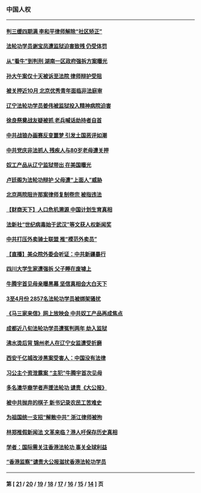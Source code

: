 ### 中国人权
---
#### [判三缓四期满 李和平律师解除“社区矫正”](../../pages/ncid278/n12933164.md) 
#### [法轮功学员谢宝凤遭监狱迫害致残 仍受体罚](../../pages/ncid278/n12931361.md) 
#### [从“看牛”到判刑 湖南一区政府强拆方案曝光](../../pages/ncid278/n12932317.md) 
#### [孙大午案仅十天被诉至法院 律师辩护受阻](../../pages/ncid278/n12932224.md) 
#### [被关押近10月 北京优秀青年面临非法庭审](../../pages/ncid278/n12930842.md) 
#### [辽宁法轮功学员姜伟被监狱投入精神病院迫害](../../pages/ncid278/n12930669.md) 
#### [徐良祭奠战友疑被抓 老兵喊话劫持者自首](../../pages/ncid278/n12929236.md) 
#### [中共战狼办画赛反变噩梦 引发土国恶评如潮](../../pages/ncid278/n12931335.md) 
#### [中共党庆非法抓人 残疾人与80岁老母遭关押](../../pages/ncid278/n12928957.md) 
#### [奴工产品从辽宁监狱带出 在美国曝光](../../pages/ncid278/n12929527.md) 
#### [卢廷阁为法轮功辩护 父母遭“上面人”威胁](../../pages/ncid278/n12930584.md) 
#### [北京两院阻许那案律师复制卷宗 被指违法](../../pages/ncid278/n12927727.md) 
#### [【财商天下】人口危机溯源 中国计划生育真相](../../pages/ncid278/n12928917.md) 
#### [法新社“世纪病毒始于武汉”等文获人权新闻奖](../../pages/ncid278/n12929490.md) 
#### [中共打压外卖骑士联盟 推“模范外卖员”](../../pages/ncid278/n12928498.md) 
#### [【直播】美众院外委会听证：中共新疆暴行](../../pages/ncid278/n12928961.md) 
#### [四川大学生家遭强拆 父子睡在废墟上](../../pages/ncid278/n12926843.md) 
#### [牛腾宇首见母亲曝黑幕 坚信真相会大白天下](../../pages/ncid278/n12926001.md) 
#### [3至4月份 2857名法轮功学员被绑架骚扰](../../pages/ncid278/n12925967.md) 
#### [《马三家来信》网上放映会 中共奴工产品再成焦点](../../pages/ncid278/n12926601.md) 
#### [成都近八旬法轮功学员遭冤判两年 劫入监狱](../../pages/ncid278/n12924228.md) 
#### [沸水烫后背 锦州老人在辽宁女监遭受折磨](../../pages/ncid278/n12923633.md) 
#### [西安千亿城改涉黑案受害人：中国没有法律](../../pages/ncid278/n12924497.md) 
#### [习公主个资泄露案 “主犯”牛腾宇首次见母](../../pages/ncid278/n12924806.md) 
#### [多名澳华裔学者声援法轮功 谴责《大公报》](../../pages/ncid278/n12924543.md) 
#### [被中共抛弃的棋子 新书记录农民工苦难史](../../pages/ncid278/n12924465.md) 
#### [为祖国统一支招“解散中共” 浙江律师被拘](../../pages/ncid278/n12924439.md) 
#### [林郑推假新闻法 文革来临？港人吁保存历史真相](../../pages/ncid278/n12924297.md) 
#### [学者：国际需关注香港法轮功 事关全球利益](../../pages/ncid278/n12923618.md) 
#### [“香港监察”谴责大公报滋扰香港法轮功学员](../../pages/ncid278/n12923812.md) 

---
#### 第 [ [21](./21.md) / [20](./20.md) / [19](./19.md) / [18](./18.md) / [17](./17.md) / [16](./16.md) / [15](./15.md) / [14](./14.md) ] 页
